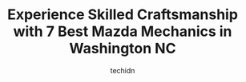 ---
layout: ampstory
image: https://images.unsplash.com/photo-1618157176697-1bdb104f2896?ixlib=rb-4.0.3&ixid=MnwxMjA3fDB8MHxwaG90by1wYWdlfHx8fGVufDB8fHx8&auto=format&fit=crop&w=640&h=853&q=80
author: techidn
featured: false
description: If youre in need of trustworthy and skilled Mazda Mechanic in Washington NC, USA, youll be pleased to discover the 7 best Mazda Mechanic in town. Their expertise and commitment to customer
title: Experience Skilled Craftsmanship with 7 Best Mazda Mechanics in Washington NC
cover:
   title: Experience Skilled Craftsmanship with 7 Best Mazda Mechanics in Washington NC
   subtitle: Rickpate
   background: https://images.unsplash.com/photo-1618157176697-1bdb104f2896?ixlib=rb-4.0.3&ixid=MnwxMjA3fDB8MHxwaG90by1wYWdlfHx8fGVufDB8fHx8&auto=format&fit=crop&w=640&h=853&q=80

pages: 
 - layout: thirds
   top: <h1>#1 Lee Chevrolet Buick</h1>
   bottom: "<p>I really like the service after the sale,I called to the service department and they were able to pickup my truck from my work place, service the vehicle and bring it bac</p>"
   background: https://www.knot35.com/toplist/wp-content/uploads/2023/06/best-mazda-mechanic-1-in-washington-nc-1685834932.jpeg
   backgroundblur: true
 - layout: thirds
   top: <h1>#2 Warehouse Tire & Battery Sales</h1>
   bottom: "<p>301 Hackney Ave, Washington, NC 27889, United States</p>"
   background: https://www.knot35.com/toplist/wp-content/uploads/2023/06/best-mazda-mechanic-2-in-washington-nc-1685834933.jpeg
   cta:
      link: https://www.knot35.com/toplist/experience-skilled-craftsmanship-with-7-best-mazda-mechanics-in-washington-nc/
      text: Experience Skilled Craftsmanship with 7 Best Mazda Mechanics in Washington NC
 - layout: thirds
   top: <h1>#3 Walmart Auto Care Centers</h1>
   bottom: "<p>570 Pamlico Plaza, Washington, NC 27889, United States</p>"
   background: https://www.knot35.com/toplist/wp-content/uploads/2023/06/best-mazda-mechanic-3-in-washington-nc-1685834933.jpeg
   cta:
      link: https://www.knot35.com/toplist/experience-skilled-craftsmanship-with-7-best-mazda-mechanics-in-washington-nc/
      text: Experience Skilled Craftsmanship with 7 Best Mazda Mechanics in Washington NC
 - layout: thirds
   top: <h1>#4 NAPA Auto Parts - Piston Ring and Machine Company</h1>
   bottom: "<p>1218 John Small Ave, Washington, NC 27889, United States</p>"
   background: https://images.unsplash.com/photo-1557672172-298e090bd0f1?ixlib=rb-4.0.3&ixid=MnwxMjA3fDB8MHxwaG90by1wYWdlfHx8fGVufDB8fHx8&auto=format&fit=crop&w=640&h=853&q=80
   cta:
      link: https://www.knot35.com/toplist/experience-skilled-craftsmanship-with-7-best-mazda-mechanics-in-washington-nc/
      text: Experience Skilled Craftsmanship with 7 Best Mazda Mechanics in Washington NC
 - layout: thirds
   top: <h1>#5 West Park Motor Company</h1>
   bottom: "<p>4030 US-264 W, Washington, NC 27889, United States</p>"
   background: https://images.unsplash.com/photo-1527067829737-402993088e6b?ixlib=rb-4.0.3&ixid=MnwxMjA3fDB8MHxwaG90by1wYWdlfHx8fGVufDB8fHx8&auto=format&fit=crop&w=640&h=853&q=80
   cta:
      link: https://www.knot35.com/toplist/experience-skilled-craftsmanship-with-7-best-mazda-mechanics-in-washington-nc/
      text: Experience Skilled Craftsmanship with 7 Best Mazda Mechanics in Washington NC
 - layout: thirds
   top: <h1>#6 Alligood Mechanical Services</h1>
   bottom: "<p>711 W 3rd St, Washington, NC 27889, United States</p>"
   background: https://images.unsplash.com/photo-1547366785-564103df7e13?ixlib=rb-4.0.3&ixid=MnwxMjA3fDB8MHxwaG90by1wYWdlfHx8fGVufDB8fHx8&auto=format&fit=crop&w=640&h=853&q=80
   cta:
      link: https://www.knot35.com/toplist/experience-skilled-craftsmanship-with-7-best-mazda-mechanics-in-washington-nc/
      text: Experience Skilled Craftsmanship with 7 Best Mazda Mechanics in Washington NC
 - layout: thirds
   top: <h1>#7 Expert Auto Repair</h1>
   bottom: "<p>327 W 5th St, Washington, NC 27889, United States</p>"
   background: https://images.unsplash.com/photo-1613843873231-1447db182f97?ixlib=rb-4.0.3&ixid=MnwxMjA3fDB8MHxwaG90by1wYWdlfHx8fGVufDB8fHx8&auto=format&fit=crop&w=640&h=853&q=80
   cta:
      link: https://www.knot35.com/toplist/experience-skilled-craftsmanship-with-7-best-mazda-mechanics-in-washington-nc/
      text: Experience Skilled Craftsmanship with 7 Best Mazda Mechanics in Washington NC
 - layout: thirds
   middle: Continue reading...
   background: https://images.unsplash.com/photo-1614648718611-0635f29016cb?ixlib=rb-4.0.3&ixid=MnwxMjA3fDB8MHxwaG90by1wYWdlfHx8fGVufDB8fHx8&auto=format&fit=crop&w=640&h=853&q=80
   cta:
      link: https://www.knot35.com/toplist/experience-skilled-craftsmanship-with-7-best-mazda-mechanics-in-washington-nc/
      text: Experience Skilled Craftsmanship with 7 Best Mazda Mechanics in Washington NC
      
---